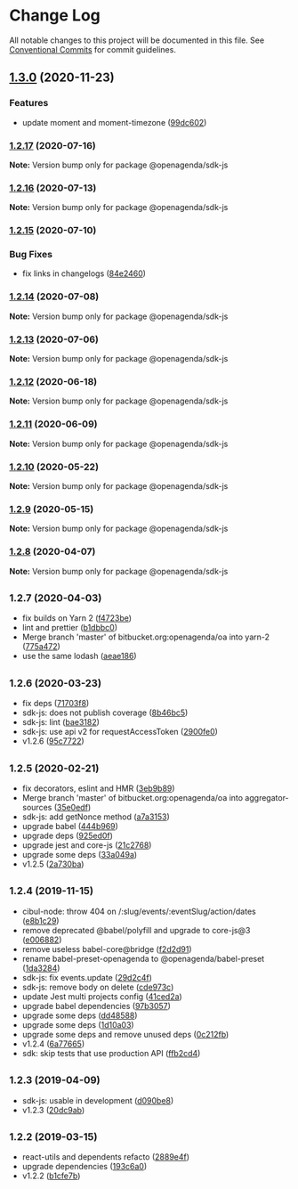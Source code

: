 # Change Log

All notable changes to this project will be documented in this file.
See [Conventional Commits](https://conventionalcommits.org) for commit guidelines.

## [1.3.0](https://bitbucket.org/openagenda/oa/branches/compare/@openagenda/sdk-js@1.3.0..@openagenda/sdk-js@1.2.17) (2020-11-23)


### Features

* update moment and moment-timezone ([99dc602](https://bitbucket.org/openagenda/oa/commits/99dc602a8f374a3a2d40c2c7d47908b602dfd878))



### [1.2.17](https://bitbucket.org/openagenda/oa/branches/compare/@openagenda/sdk-js@1.2.17..@openagenda/sdk-js@1.2.16) (2020-07-16)

**Note:** Version bump only for package @openagenda/sdk-js





### [1.2.16](https://bitbucket.org/openagenda/oa/branches/compare/@openagenda/sdk-js@1.2.16..@openagenda/sdk-js@1.2.15) (2020-07-13)

**Note:** Version bump only for package @openagenda/sdk-js





### [1.2.15](https://bitbucket.org/openagenda/oa/branches/compare/@openagenda/sdk-js@1.2.15..@openagenda/sdk-js@1.2.14) (2020-07-10)


### Bug Fixes

* fix links in changelogs ([84e2460](https://bitbucket.org/openagenda/oa/commits/84e24609981f4ee3bb9e34ef52109d74abe97a62))



### [1.2.14](https://bitbucket.org/openagenda/oa/branches/compare/@openagenda/sdk-js@1.2.14..@openagenda/sdk-js@1.2.13) (2020-07-08)

**Note:** Version bump only for package @openagenda/sdk-js





### [1.2.13](https://bitbucket.org/openagenda/oa/branches/compare/@openagenda/sdk-js@1.2.13..@openagenda/sdk-js@1.2.12) (2020-07-06)

**Note:** Version bump only for package @openagenda/sdk-js





### [1.2.12](https://bitbucket.org/openagenda/oa/branches/compare/@openagenda/sdk-js@1.2.12..@openagenda/sdk-js@1.2.11) (2020-06-18)

**Note:** Version bump only for package @openagenda/sdk-js





### [1.2.11](https://bitbucket.org/openagenda/oa/branches/compare/@openagenda/sdk-js@1.2.11..@openagenda/sdk-js@1.2.10) (2020-06-09)

**Note:** Version bump only for package @openagenda/sdk-js





### [1.2.10](https://bitbucket.org/openagenda/oa/branches/compare/@openagenda/sdk-js@1.2.10..@openagenda/sdk-js@1.2.9) (2020-05-22)

**Note:** Version bump only for package @openagenda/sdk-js





### [1.2.9](https://bitbucket.org/openagenda/oa/branches/compare/@openagenda/sdk-js@1.2.9..@openagenda/sdk-js@1.2.8) (2020-05-15)

**Note:** Version bump only for package @openagenda/sdk-js





### [1.2.8](https://bitbucket.org/openagenda/oa/branches/compare/@openagenda/sdk-js@1.2.8..@openagenda/sdk-js@1.2.7) (2020-04-07)

**Note:** Version bump only for package @openagenda/sdk-js





## <small>1.2.7 (2020-04-03)</small>

* fix builds on Yarn 2 ([f4723be](https://bitbucket.org/openagenda/oa/commits/f4723be))
* lint and prettier ([b1dbbc0](https://bitbucket.org/openagenda/oa/commits/b1dbbc0))
* Merge branch 'master' of bitbucket.org:openagenda/oa into yarn-2 ([775a472](https://bitbucket.org/openagenda/oa/commits/775a472))
* use the same lodash ([aeae186](https://bitbucket.org/openagenda/oa/commits/aeae186))



## <small>1.2.6 (2020-03-23)</small>

* fix deps ([71703f8](https://bitbucket.org/openagenda/oa/commits/71703f8))
* sdk-js: does not publish coverage ([8b46bc5](https://bitbucket.org/openagenda/oa/commits/8b46bc5))
* sdk-js: lint ([bae3182](https://bitbucket.org/openagenda/oa/commits/bae3182))
* sdk-js: use api v2 for requestAccessToken ([2900fe0](https://bitbucket.org/openagenda/oa/commits/2900fe0))
* v1.2.6 ([95c7722](https://bitbucket.org/openagenda/oa/commits/95c7722))



## <small>1.2.5 (2020-02-21)</small>

* fix decorators, eslint and HMR ([3eb9b89](https://bitbucket.org/openagenda/oa/commits/3eb9b89))
* Merge branch 'master' of bitbucket.org:openagenda/oa into aggregator-sources ([35e0edf](https://bitbucket.org/openagenda/oa/commits/35e0edf))
* sdk-js: add getNonce method ([a7a3153](https://bitbucket.org/openagenda/oa/commits/a7a3153))
* upgrade babel ([444b969](https://bitbucket.org/openagenda/oa/commits/444b969))
* upgrade deps ([925ed0f](https://bitbucket.org/openagenda/oa/commits/925ed0f))
* upgrade jest and core-js ([21c2768](https://bitbucket.org/openagenda/oa/commits/21c2768))
* upgrade some deps ([33a049a](https://bitbucket.org/openagenda/oa/commits/33a049a))
* v1.2.5 ([2a730ba](https://bitbucket.org/openagenda/oa/commits/2a730ba))



## <small>1.2.4 (2019-11-15)</small>

* cibul-node: throw 404 on /:slug/events/:eventSlug/action/dates ([e8b1c29](https://bitbucket.org/openagenda/oa/commits/e8b1c29))
* remove deprecated @babel/polyfill and upgrade to core-js@3 ([e006882](https://bitbucket.org/openagenda/oa/commits/e006882))
* remove useless babel-core@bridge ([f2d2d91](https://bitbucket.org/openagenda/oa/commits/f2d2d91))
* rename babel-preset-openagenda to @openagenda/babel-preset ([1da3284](https://bitbucket.org/openagenda/oa/commits/1da3284))
* sdk-js: fix events.update ([29d2c4f](https://bitbucket.org/openagenda/oa/commits/29d2c4f))
* sdk-js: remove body on delete ([cde973c](https://bitbucket.org/openagenda/oa/commits/cde973c))
* update Jest multi projects config ([41ced2a](https://bitbucket.org/openagenda/oa/commits/41ced2a))
* upgrade babel dependencies ([97b3057](https://bitbucket.org/openagenda/oa/commits/97b3057))
* upgrade some deps ([dd48588](https://bitbucket.org/openagenda/oa/commits/dd48588))
* upgrade some deps ([1d10a03](https://bitbucket.org/openagenda/oa/commits/1d10a03))
* upgrade some deps and remove unused deps ([0c212fb](https://bitbucket.org/openagenda/oa/commits/0c212fb))
* v1.2.4 ([6a77665](https://bitbucket.org/openagenda/oa/commits/6a77665))
* sdk: skip tests that use production API ([ffb2cd4](https://bitbucket.org/openagenda/oa/commits/ffb2cd4))



## <small>1.2.3 (2019-04-09)</small>

* sdk-js: usable in development ([d090be8](https://bitbucket.org/openagenda/oa/commits/d090be8))
* v1.2.3 ([20dc9ab](https://bitbucket.org/openagenda/oa/commits/20dc9ab))



## <small>1.2.2 (2019-03-15)</small>

* react-utils and dependents refacto ([2889e4f](https://bitbucket.org/openagenda/oa/commits/2889e4f))
* upgrade dependencies ([193c6a0](https://bitbucket.org/openagenda/oa/commits/193c6a0))
* v1.2.2 ([b1cfe7b](https://bitbucket.org/openagenda/oa/commits/b1cfe7b))
